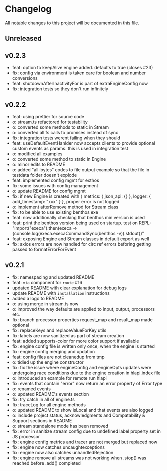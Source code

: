# Changelog

All notable changes to this project will be documented in this file.

## Unreleased

## v0.2.3

- feat: option to keepAlive engine added. defaults to true (closes #23)
- fix: config via environment is taken care for boolean and number conversions
- feat: shutdownAfterInactivityFor is part of extraEngineConfig now
- fix: integration tests so they don't run infinitely

## v0.2.2

- feat: using prettier for source code
- o: stream.ts refactored for testability
- o: converted some methods to static in Stream
- o: converted all fs calls to promises instead of sync
- fix: integration tests werent failing when they should
- feat: useDefaultEventHanlder now accepts clients to provide optional custom events as params. this is used in integration test
- o: modified all examples
- o: converted some method to static in Engine
- o: minor edits to README
- o: added "all-bytes" codes to file output example so that the file in testdata folder doesn't explode
- feat: implemented config mgmt for exthos
- fix: some issues with config management
- o: update README for config mgmt
- fix: if new Engine is created with { metrics: { json_api: {} }, logger: { add_timestamp: "xxx" } }, proper error is not logged
- o: implement afterRemove method for Stream class
- fix: to be able to use existing benthos exe
- feat: now additionally checking that benthos min version is used
- feat: print the benthos version being used on startup. test on REPL: "import("execa").then(execa => {console.log(execa.execaCommandSync(benthos -v)).stdout})"
- feat: exposing Engine and Stream classes in default export as well
- fix: axios errors are now handled for circ ref errors beforing getting passed to formatErrorForEvent

## v0.2.1

- fix: namespacing and updated README
- feat: `via` component for `route` #16
- updated README with clear explanation for debug logs
- update README with `installation` instructions
- added a logo to README
- o: using merge in stream.ts now
- o: improved the way defaults are applied to input, output, processors etc.
- fix: branch processor properties request_map and result_map made optional
- fix: replaceKeys and replaceValueForKey utils
- fix: labels are now sanitized as part of stream creation
- feat: added supports-color for more color support if available
- fix: engine config file is written only once, when the engine is started
- fix: engine config merging and updation
- feat: config files are not cleanedup from tmp
- o: tidied up the engine constructor
- fix: fix the issue where engineConfig and engineOpts updates were undergoing race conditions due to the engine creation in hlapi.index file
- o: introduced an example for remote run hlapi
- fix: events that contain "error" now return an error property of Error type
- o: renamed events
- o: updated README's events section
- fix: try catch in all of engine.ts
- fix: traceLog for all engine methods
- o: updated README to show isLocal and that events are also logged
- o: include project status, acknowledgments  and Compatability & Support sections in README
- o: stream standalone mode has been removed
- fix: error in sanitize stream config due to undefined label property set in JS processor
- fix: engine config metrics and tracer are not merged but replaced now
- fix: engine now catches uncaughtexceptions
- fix: engine now also catches unhandledRejection
- fix: engine remove all streams was not working when .stop() was reached before .add() completed
